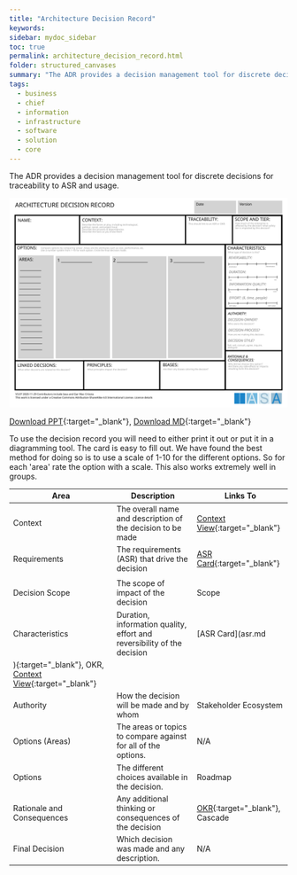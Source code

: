 ```yaml
---
title: "Architecture Decision Record"
keywords: 
sidebar: mydoc_sidebar
toc: true
permalink: architecture_decision_record.html
folder: structured_canvases
summary: "The ADR provides a decision management tool for discrete decisions for traceability to ASR and usage."
tags: 
  - business
  - chief
  - information
  - infrastructure
  - software
  - solution
  - core
---
```


The ADR provides a decision management tool for discrete decisions for traceability to ASR and usage.

![image001](media/architecture_decision_record.svg)

[Download PPT](media/ppt/architecture_decision_record.ppt){:target="_blank"}, [Download MD](media/adr_md_download.md){:target="_blank"}

To use the decision record you will need to either print it out or put it in a diagramming tool. The card is easy to fill out. We have found the best method for doing so is to use a scale of 1-10 for the different options. So for each 'area' rate the option with a scale. This also works extremely well in groups. 

| Area                                                                             | Description                                                             | Links To                                               |
| -------------------------------------------------------------------------------- | ----------------------------------------------------------------------- | ------------------------------------------------------ |
| Context                                                                          | The overall name and description of the decision to be made             | [Context View](context_view_card.md){:target="_blank"} |
| Requirements                                                                     | The requirements (ASR) that drive the decision                          | [ASR Card](architecture_requirement_card.md){:target="_blank"}                                      |
|                                                               |                                                                         |                                                        |
| Decision Scope                                                                   | The scope of impact of the decision                                     | Scope                                                  |
| Characteristics                                                                  | Duration, information quality, effort and reversibility of the decision | [ASR Card](asr.md                                      |
| ){:target="_blank"}, OKR, [Context View](context_view_card.md){:target="_blank"} |                                                                         |                                                        |
| Authority                                                                        | How the decision will be made and by whom                               | Stakeholder Ecosystem                                  |
| Options (Areas)                                                                  | The areas or topics to compare against for all of the options.          | N/A                                                    |
| Options                                                                          | The different choices available in the decision.                        | Roadmap                                                |
| Rationale and Consequences                                                       | Any additional thinking or consequences of the decision                 | [OKR](okr_card.md){:target="_blank"}, Cascade          |
| Final Decision                                                                   | Which decision was made and any description.                            | N/A                                                    |
